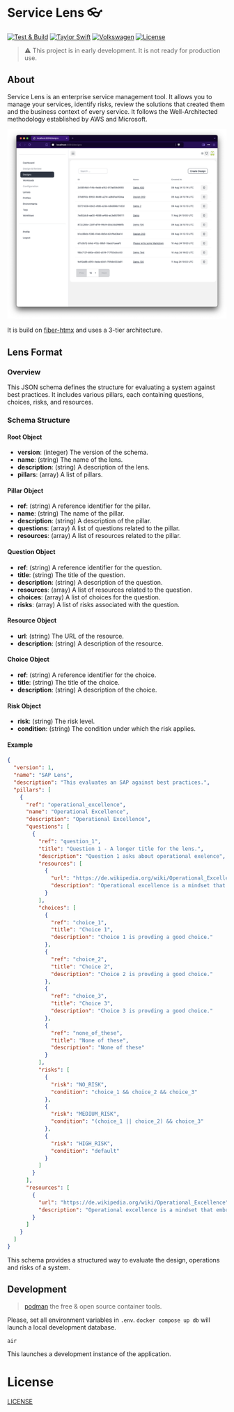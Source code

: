 # Service Lens :eyeglasses:

[![Test & Build](https://github.com/katallaxie/service-lens/actions/workflows/main.yml/badge.svg)](https://github.com/katallaxie/service-lens/actions/workflows/main.yml)
[![Taylor Swift](https://img.shields.io/badge/secured%20by-taylor%20swift-brightgreen.svg)](https://twitter.com/SwiftOnSecurity)
[![Volkswagen](https://auchenberg.github.io/volkswagen/volkswargen_ci.svg?v=1)](https://github.com/auchenberg/volkswagen)
[![License](https://img.shields.io/badge/License-Apache%202.0-blue.svg)](https://opensource.org/licenses/Apache-2.0)

> :warning: This project is in early development. It is not ready for production use.

## About

Service Lens is an enterprise service management tool. It allows you to manage your services, identify risks, review the solutions that created them and the business context of every service. It follows the Well-Architected methodology established by AWS and Microsoft.

![preview](assets/screenshot_1.png)

It is build on [fiber-htmx](https://github.com/katallaxie/fiber-htmx) and uses a 3-tier architecture.

## Lens Format

### Overview

This JSON schema defines the structure for evaluating a system against best practices. It includes various pillars, each containing questions, choices, risks, and resources.

### Schema Structure

#### Root Object
- **version**: (integer) The version of the schema.
- **name**: (string) The name of the lens.
- **description**: (string) A description of the lens.
- **pillars**: (array) A list of pillars.

#### Pillar Object
- **ref**: (string) A reference identifier for the pillar.
- **name**: (string) The name of the pillar.
- **description**: (string) A description of the pillar.
- **questions**: (array) A list of questions related to the pillar.
- **resources**: (array) A list of resources related to the pillar.

#### Question Object
- **ref**: (string) A reference identifier for the question.
- **title**: (string) The title of the question.
- **description**: (string) A description of the question.
- **resources**: (array) A list of resources related to the question.
- **choices**: (array) A list of choices for the question.
- **risks**: (array) A list of risks associated with the question.

#### Resource Object
- **url**: (string) The URL of the resource.
- **description**: (string) A description of the resource.

#### Choice Object
- **ref**: (string) A reference identifier for the choice.
- **title**: (string) The title of the choice.
- **description**: (string) A description of the choice.

#### Risk Object
- **risk**: (string) The risk level.
- **condition**: (string) The condition under which the risk applies.

#### Example

```json
{
  "version": 1,
  "name": "SAP Lens",
  "description": "This evaluates an SAP against best practices.",
  "pillars": [
    {
      "ref": "operational_excellence",
      "name": "Operational Excellence",
      "description": "Operational Excellence",
      "questions": [
        {
          "ref": "question_1",
          "title": "Question 1 - A longer title for the lens.",
          "description": "Question 1 asks about operational exelence",
          "resources": [
            {
              "url": "https://de.wikipedia.org/wiki/Operational_Excellence",
              "description": "Operational excellence is a mindset that embraces certain principles and tools to create a culture of excellence within an organization. Operational excellence means every employee can see, deliver, and improve the flow of value to a customer."
            }
          ],
          "choices": [
            {
              "ref": "choice_1",
              "title": "Choice 1",
              "description": "Choice 1 is provding a good choice."
            },
            {
              "ref": "choice_2",
              "title": "Choice 2",
              "description": "Choice 2 is provding a good choice."
            },
            {
              "ref": "choice_3",
              "title": "Choice 3",
              "description": "Choice 3 is provding a good choice."
            },
            {
              "ref": "none_of_these",
              "title": "None of these",
              "description": "None of these"
            }
          ],
          "risks": [
            {
              "risk": "NO_RISK",
              "condition": "choice_1 && choice_2 && choice_3"
            },
            {
              "risk": "MEDIUM_RISK",
              "condition": "(choice_1 || choice_2) && choice_3"
            },
            {
              "risk": "HIGH_RISK",
              "condition": "default"
            }
          ]
        }
      ],
      "resources": [
        {
          "url": "https://de.wikipedia.org/wiki/Operational_Excellence",
          "description": "Operational excellence is a mindset that embraces certain principles and tools to create a culture of excellence within an organization. Operational excellence means every employee can see, deliver, and improve the flow of value to a customer."
        }
      ]
    }
  ]
}
```

This schema provides a structured way to evaluate the design, operations and risks of a system.

## Development

> [podman](https://podman.io) the free & open source container tools.

Please, set all environment variables in `.env`. `docker compose up db` will launch a local development database.

```
air
```

This launches a development instance of the application.

# License

[LICENSE](./LICENSE)
